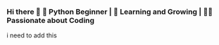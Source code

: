 ### Hi there 👋 🐍 Python Beginner | 🌱 Learning and Growing | 👩‍💻 Passionate about Coding

<!--
**lanirage/lanirage** is a ✨ _special_ ✨ repository because its `README.md` (this file) appears on your GitHub profile.

Here with are some ideas to get you started:

-  🐍 Python Beginner | 🌱 Learning and Growing | 👩‍💻 Passionate about Coding
- 🌱 I’m currently learning ...
- 👯 I’m looking to collaborate on ...
- 🤔 I’m looking for help with ...
- 💬 Ask me about ...
- 📫 How to reach me: ...
- 😄 Pronouns: ...
- ⚡ Fun fact: ...
-->
i need to add this 
